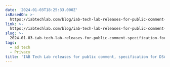 ```yaml
---
date: '2024-01-03T18:25:33.000Z'
isBasedOn: >-
  https://iabtechlab.com/blog/iab-tech-lab-releases-for-public-comment-specification-for-dsa-transparency/
link: >-
  https://iabtechlab.com/blog/iab-tech-lab-releases-for-public-comment-specification-for-dsa-transparency/
slug: >-
  2024-01-03-iab-tech-lab-releases-for-public-comment-specification-for-dsa-transparenc
tags:
  - ad tech
  - Privacy
title: 'IAB Tech Lab releases for public comment, specification for DSA Transparenc'
---
```


